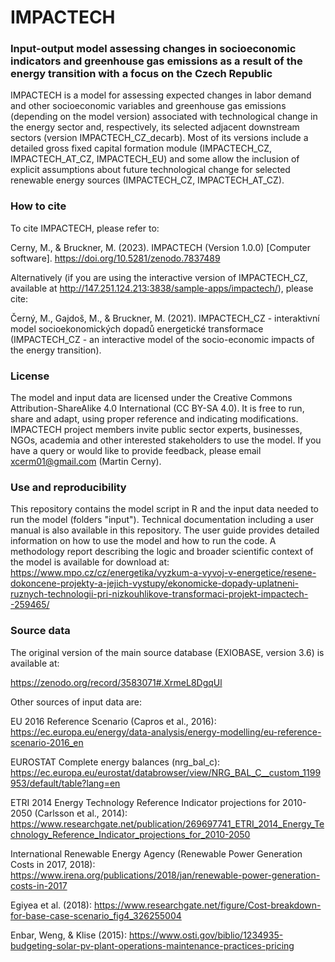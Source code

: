 # IMPACTECH

### Input-output model assessing changes in socioeconomic indicators and greenhouse gas emissions as a result of the energy transition with a focus on the Czech Republic

IMPACTECH is a model for assessing expected changes in labor demand and other socioeconomic variables and greenhouse gas emissions (depending on the model version) associated with technological change in the energy sector and, respectively, its selected adjacent downstream sectors (version IMPACTECH_CZ_decarb). Most of its versions include a detailed gross fixed capital formation module (IMPACTECH_CZ, IMPACTECH_AT_CZ, IMPACTECH_EU) and some allow the inclusion of explicit assumptions about future technological change for selected renewable energy sources (IMPACTECH_CZ, IMPACTECH_AT_CZ).


### How to cite

To cite IMPACTECH, please refer to:

Cerny, M., & Bruckner, M. (2023). IMPACTECH (Version 1.0.0) [Computer software]. https://doi.org/10.5281/zenodo.7837489


Alternatively (if you are using the interactive version of IMPACTECH_CZ, available at http://147.251.124.213:3838/sample-apps/impactech/), please cite:

Černý, M., Gajdoš, M., & Bruckner, M. (2021). IMPACTECH_CZ - interaktivní model socioekonomických dopadů energetické transformace (IMPACTECH_CZ - an interactive model of the socio-economic impacts of the energy transition).


### License

The model and input data are licensed under the Creative Commons Attribution-ShareAlike 4.0 International (CC BY-SA 4.0). It is free to run, share and adapt, using proper reference and indicating modifications. IMPACTECH project members invite public sector experts, businesses, NGOs, academia and other interested stakeholders to use the model. If you have a query or would like to provide feedback, please email xcerm01@gmail.com (Martin Cerny).


### Use and reproducibility

This repository contains the model script in R and the input data needed to run the model (folders "input"). Technical documentation including a user manual is also available in this repository. The user guide provides detailed information on how to use the model and how to run the code. A methodology report describing the logic and broader scientific context of the model is available for download at: https://www.mpo.cz/cz/energetika/vyzkum-a-vyvoj-v-energetice/resene-dokoncene-projekty-a-jejich-vystupy/ekonomicke-dopady-uplatneni-ruznych-technologii-pri-nizkouhlikove-transformaci-projekt-impactech--259465/


### Source data

The original version of the main source database (EXIOBASE, version 3.6) is available at:

https://zenodo.org/record/3583071#.XrmeL8DgqUl


Other sources of input data are:

EU 2016 Reference Scenario (Capros et al., 2016): https://ec.europa.eu/energy/data-analysis/energy-modelling/eu-reference-scenario-2016_en

EUROSTAT Complete energy balances (nrg_bal_c): https://ec.europa.eu/eurostat/databrowser/view/NRG_BAL_C__custom_1199953/default/table?lang=en

ETRI 2014 Energy Technology Reference Indicator projections for 2010-2050 (Carlsson et al., 2014): https://www.researchgate.net/publication/269697741_ETRI_2014_Energy_Technology_Reference_Indicator_projections_for_2010-2050

International Renewable Energy Agency (Renewable Power Generation Costs in 2017, 2018): https://www.irena.org/publications/2018/jan/renewable-power-generation-costs-in-2017

Egiyea et al. (2018): https://www.researchgate.net/figure/Cost-breakdown-for-base-case-scenario_fig4_326255004

Enbar, Weng, & Klise (2015): https://www.osti.gov/biblio/1234935-budgeting-solar-pv-plant-operations-maintenance-practices-pricing
